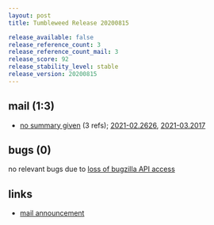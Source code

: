 ```yaml
---
layout: post
title: Tumbleweed Release 20200815

release_available: false
release_reference_count: 3
release_reference_count_mail: 3
release_score: 92
release_stability_level: stable
release_version: 20200815
---
```


## mail (1:3)

- [no summary given](https://github.com/boombatower/tumbleweed-review/issues/10) (3 refs); [2021-02.2626](https://github.com/boombatower/tumbleweed-review/issues/10), [2021-03.2017](https://github.com/boombatower/tumbleweed-review/issues/10)

## bugs (0)

<!--more-->

no relevant bugs due to [loss of bugzilla API access](https://bugzilla.opensuse.org/show_bug.cgi?id=1157722)



## links

- [mail announcement](https://github.com/boombatower/tumbleweed-review/issues/10)
